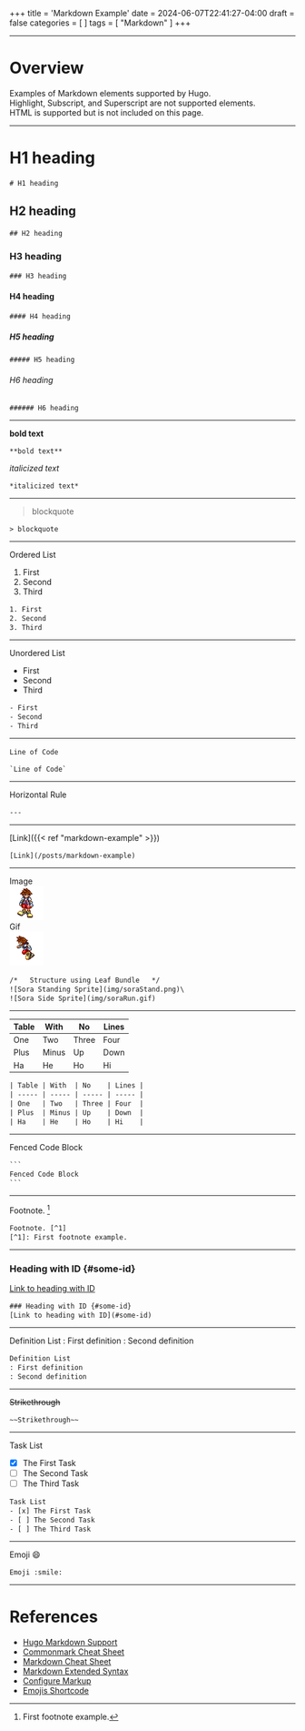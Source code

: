 +++
title = 'Markdown Example'
date = 2024-06-07T22:41:27-04:00
draft = false
categories = [
]
tags = [
    "Markdown"
]
+++

---

# Overview
Examples of Markdown elements supported by Hugo.\
Highlight, Subscript, and Superscript are not supported elements.\
HTML is supported but is not included on this page.

---

# H1 heading
```
# H1 heading
```

## H2 heading
```
## H2 heading
```

### H3 heading
```
### H3 heading
```

#### H4 heading
```
#### H4 heading
```

##### H5 heading
```
##### H5 heading
```

###### H6 heading
```
###### H6 heading
```

---

**bold text**
```
**bold text**
```

*italicized text*
```
*italicized text*
```

---

> blockquote

```
> blockquote
```

---

Ordered List

1. First
2. Second
3. Third

```
1. First
2. Second
3. Third
```

---

Unordered List

- First
- Second
- Third

```
- First
- Second
- Third
```

---

`Line of Code`

```
`Line of Code`
```

---

Horizontal Rule

```
---
```

---

[Link]({{< ref "markdown-example" >}})

```
[Link](/posts/markdown-example)
```

---

Image\
![Sora Standing Sprite](img/soraStand.png)\
Gif\
![Sora Side Sprite](img/soraRun.gif)

```
/*   Structure using Leaf Bundle   */
![Sora Standing Sprite](img/soraStand.png)\
![Sora Side Sprite](img/soraRun.gif)
```

---

| Table | With  | No    | Lines |
| ----- | ----- | ----- | ----- |
| One   | Two   | Three | Four  |
| Plus  | Minus | Up    | Down  |
| Ha    | He    | Ho    | Hi    |

```
| Table | With  | No    | Lines |
| ----- | ----- | ----- | ----- |
| One   | Two   | Three | Four  |
| Plus  | Minus | Up    | Down  |
| Ha    | He    | Ho    | Hi    |
```

---

Fenced Code Block

````
```
Fenced Code Block
```
````

---

Footnote. [^1]
[^1]: First footnote example.

```
Footnote. [^1]
[^1]: First footnote example.
```

--- 

### Heading with ID {#some-id}
[Link to heading with ID](#some-id)

```
### Heading with ID {#some-id}
[Link to heading with ID](#some-id)
```

---

Definition List
: First definition
: Second definition

```
Definition List
: First definition
: Second definition
```

---

~~Strikethrough~~

```
~~Strikethrough~~
```

---

Task List
- [x] The First Task
- [ ] The Second Task
- [ ] The Third Task

```
Task List
- [x] The First Task
- [ ] The Second Task
- [ ] The Third Task
```

---

Emoji :smile:

```
Emoji :smile:
```

---

# References
- [Hugo Markdown Support](https://www.markdownguide.org/tools/hugo/)
- [Commonmark Cheat Sheet](https://commonmark.org/help/)
- [Markdown Cheat Sheet](https://www.markdownguide.org/cheat-sheet/)
- [Markdown Extended Syntax](https://www.markdownguide.org/extended-syntax/#subscript)
- [Configure Markup](https://gohugo.io/getting-started/configuration-markup/#highlight)
- [Emojis Shortcode](https://gohugo.io/quick-reference/emojis/)